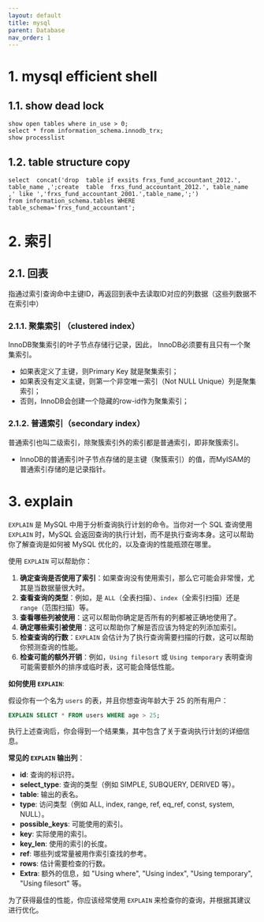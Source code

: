 ```yaml
---
layout: default
title: mysql
parent: Database
nav_order: 1
---
```


# 1. mysql efficient shell

## 1.1. show dead lock

```shell
show open tables where in_use > 0;
select * from information_schema.innodb_trx;
show processlist 
```

## 1.2. table structure copy

```shell
select  concat('drop  table if exsits frxs_fund_accountant_2012.', table_name ,';create  table  frxs_fund_accountant_2012.', table_name ,' like ','frxs_fund_accountant_2001.',table_name,';')  
from information_schema.tables WHERE table_schema='frxs_fund_accountant';
```

# 2. 索引

## 2.1. 回表

指通过索引查询命中主键ID，再返回到表中去读取ID对应的列数据（这些列数据不在索引中）

### 2.1.1. 聚集索引 （clustered index）

InnoDB聚集索引的叶子节点存储行记录，因此， InnoDB必须要有且只有一个聚集索引。

- 如果表定义了主键，则Primary Key 就是聚集索引；
- 如果表没有定义主键，则第一个非空唯一索引（Not NULL Unique）列是聚集索引；
- 否则，InnoDB会创建一个隐藏的row-id作为聚集索引；

### 2.1.2. 普通索引（secondary index）

普通索引也叫二级索引，除聚簇索引外的索引都是普通索引，即非聚簇索引。

- InnoDB的普通索引叶子节点存储的是主键（聚簇索引）的值，而MyISAM的普通索引存储的是记录指针。


# 3. explain

`EXPLAIN` 是 MySQL 中用于分析查询执行计划的命令。当你对一个 SQL 查询使用 `EXPLAIN` 时，MySQL 会返回查询的执行计划，而不是执行查询本身。这可以帮助你了解查询是如何被 MySQL 优化的，以及查询的性能瓶颈在哪里。

使用 `EXPLAIN` 可以帮助你：

1. **确定查询是否使用了索引**：如果查询没有使用索引，那么它可能会非常慢，尤其是当数据量很大时。
2. **查看查询的类型**：例如，是 `ALL`（全表扫描）、`index`（全索引扫描）还是 `range`（范围扫描）等。
3. **查看哪些列被使用**：这可以帮助你确定是否所有的列都被正确地使用了。
4. **确定哪些索引被使用**：这可以帮助你了解是否应该为特定的列添加索引。
5. **检查查询的行数**：`EXPLAIN` 会估计为了执行查询需要扫描的行数，这可以帮助你预测查询的性能。
6. **检查可能的额外开销**：例如，`Using filesort` 或 `Using temporary` 表明查询可能需要额外的排序或临时表，这可能会降低性能。

**如何使用 `EXPLAIN`**:

假设你有一个名为 `users` 的表，并且你想查询年龄大于 25 的所有用户：


```sql
EXPLAIN SELECT * FROM users WHERE age > 25;
```
执行上述查询后，你会得到一个结果集，其中包含了关于查询执行计划的详细信息。

**常见的 `EXPLAIN` 输出列**：

* **id**: 查询的标识符。
* **select_type**: 查询的类型（例如 SIMPLE, SUBQUERY, DERIVED 等）。
* **table**: 输出的表名。
* **type**: 访问类型（例如 ALL, index, range, ref, eq_ref, const, system, NULL）。
* **possible_keys**: 可能使用的索引。
* **key**: 实际使用的索引。
* **key_len**: 使用的索引的长度。
* **ref**: 哪些列或常量被用作索引查找的参考。
* **rows**: 估计需要检查的行数。
* **Extra**: 额外的信息，如 "Using where", "Using index", "Using temporary", "Using filesort" 等。

为了获得最佳的性能，你应该经常使用 `EXPLAIN` 来检查你的查询，并根据其建议进行优化。